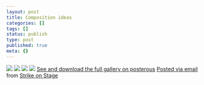 ```yaml
---
layout: post
title: Composition ideas
categories: []
tags: []
status: publish
type: post
published: true
meta: {}
---
```




[![](http://posterous.com/getfile/files.posterous.com/strikeonstage/8V2M3bXbZYXKAjBQOiYeN2QpK1WTW8ANgkXbwSuZEhl2O4lqgSBBN0YGF872/photo.jpg.scaled.500.jpg)](http://posterous.com/getfile/files.posterous.com/strikeonstage/hGaOiOFBCUh6nQWQZLboxs56nAwLqVeVq7ItZeU5wFM26GHGxlT6jMVAib68/photo.jpg) 
[![](http://posterous.com/getfile/files.posterous.com/strikeonstage/5jBaaa0uY1xBm3R72RhBpB7CVRu5OjPBujlwIWtXaXxniiRTF6L9EiumPNa8/photo_2.jpg.scaled.500.jpg)](http://posterous.com/getfile/files.posterous.com/strikeonstage/wZoDWWO1H3M9K3l4cIrVYUo7XWrVCvbPMSaaXGhpCB4TqAAwRCHC0krqRjLx/photo_2.jpg) 
[![](http://posterous.com/getfile/files.posterous.com/strikeonstage/d9gX670lIy1nWBSWu4KWbGzdDU5RVhNm1HRoyfyFuQkGJYqTVVHKrnjmrV6r/photo_3.jpg.scaled.500.jpg)](http://posterous.com/getfile/files.posterous.com/strikeonstage/tGPqdPBmWOn7sJqOz19urLWN3FVXzHvOaWnNXkV1mvgFiUku7RvOLF1YQpZM/photo_3.jpg) 
[![](http://posterous.com/getfile/files.posterous.com/strikeonstage/LzeaPqnZWozCME14RawJz9OWAsH8JRukrDkeelrsf9BGR2exMNV3TG04WjVp/photo_4.jpg.scaled.500.jpg)](http://posterous.com/getfile/files.posterous.com/strikeonstage/ZTshjRkqTWnzJiyYxJlQgAuHGjIaVnQkA7DRZgBOvC9RyN7H7yaESFGdLLyq/photo_4.jpg) 
[See and download the full gallery on posterous](http://strikeonstage.posterous.com/composition-ideas) 
[Posted via email](http://posterous.com)  from 
[Strike on Stage](http://strikeonstage.posterous.com/composition-ideas)
